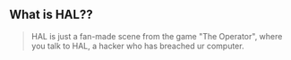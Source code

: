 ## What is HAL??
> HAL is just a fan-made scene from the game "The Operator", where you talk to HAL, a hacker who has breached ur computer.
